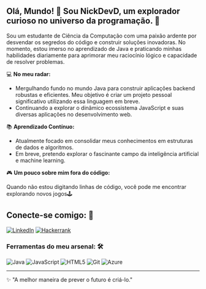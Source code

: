 ## Olá, Mundo! 👋 Sou NickDevD, um explorador curioso no universo da programação. 🌌

Sou um estudante de Ciência da Computação com uma paixão ardente por desvendar os segredos do código e construir soluções inovadoras. No momento, estou imerso no aprendizado de Java e praticando minhas habilidades diariamente para aprimorar meu raciocínio lógico e capacidade de resolver problemas.

💻 **No meu radar:**

* Mergulhando fundo no mundo Java para construir aplicações backend robustas e eficientes. Meu objetivo é criar um projeto pessoal significativo utilizando essa linguagem em breve.
* Continuando a explorar o dinâmico ecossistema JavaScript e suas diversas aplicações no desenvolvimento web.

📚 **Aprendizado Contínuo:**

* Atualmente focado em consolidar meus conhecimentos em estruturas de dados e algoritmos.
* Em breve, pretendo explorar o fascinante campo da inteligência artificial e machine learning.

🎮 **Um pouco sobre mim fora do código:**

Quando não estou digitando linhas de código, você pode me encontrar explorando novos jogos🕹

## Conecte-se comigo: 📡
[![LinkedIn](https://img.shields.io/badge/LinkedIn-0077B5?style=for-the-badge&logo=linkedin&logoColor=white)](https://www.linkedin.com/in/nickdeveloper/)
[![Hackerrank](https://img.shields.io/badge/-Hackerrank-2EC866?style=for-the-badge&logo=HackerRank&logoColor=white)](https://www.hackerrank.com/profile/nick_developerd1)

### Ferramentas do meu arsenal: 🛠️
![Java](https://img.shields.io/badge/java-%23ED8B00.svg?style=for-the-badge&logo=openjdk&logoColor=white)
![JavaScript](https://img.shields.io/badge/JavaScript-F7DF1E?style=for-the-badge&logo=javascript&logoColor=black)
![HTML5](https://img.shields.io/badge/html5-%23E34F26.svg?style=for-the-badge&logo=html5&logoColor=white)
![Git](https://img.shields.io/badge/git-%23F05032.svg?style=for-the-badge&logo=git&logoColor=white)
![Azure](https://img.shields.io/badge/azure-%230072BC.svg?style=for-the-badge&logo=azure&logoColor=white)


---

✨ "A melhor maneira de prever o futuro é criá-lo."
